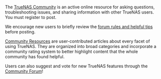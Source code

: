 &NewLine;

The [TrueNAS Community](https://forums.truenas.com/) is an active online resource for asking questions, troubleshooting issues, and sharing information with other TrueNAS users.
You must register to post.

We encourage new users to briefly review the [forum rules and helpful tips](https://forums.truenas.com/t/welcome-to-truenas-community-forums/) before posting.

[Community Resources](https://forums.truenas.com/c/resources/) are user-contributed articles about every facet of using TrueNAS.
They are organized into broad categories and incorporate a community rating system to better highlight content that the whole community has found helpful.

Users can also suggest and vote for new TrueNAS features through the [Community Forum](https://forums.truenas.com/c/features/12)!
